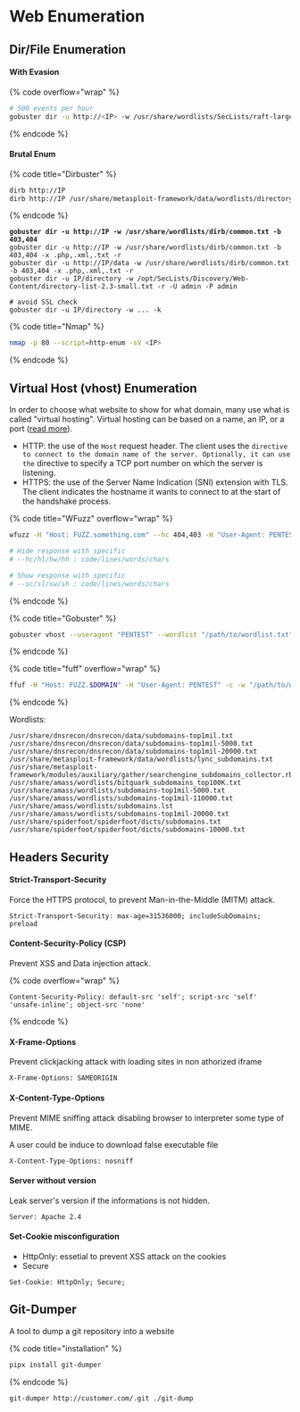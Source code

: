 # Web Enumeration

## Dir/File Enumeration

#### With Evasion

{% code overflow="wrap" %}
```bash
# 500 events per hour
gobuster dir -u http://<IP> -w /usr/share/wordlists/SecLists/raft-large-files.txt -b 403,404 --delay 7000ms -t 1
```
{% endcode %}

#### Brutal Enum

{% code title="Dirbuster" %}
```bash
dirb http://IP
dirb http://IP /usr/share/metasploit-framework/data/wordlists/directory.txt
```
{% endcode %}

<pre class="language-bash" data-title="Gobuster"><code class="lang-bash"><strong>gobuster dir -u http://IP -w /usr/share/wordlists/dirb/common.txt -b 403,404
</strong>gobuster dir -u http://IP -w /usr/share/wordlists/dirb/common.txt -b 403,404 -x .php,.xml,.txt -r
gobuster dir -u http://IP/data -w /usr/share/wordlists/dirb/common.txt -b 403,404 -x .php,.xml,.txt -r
gobuster dir -u IP/directory -w /opt/SecLists/Discovery/Web-Content/directory-list-2.3-small.txt -r -U admin -P admin

# avoid SSL check
gobuster dir -u IP/directory -w ... -k
</code></pre>

{% code title="Nmap" %}
```bash
nmap -p 80 --script=http-enum -sV <IP>
```
{% endcode %}

## Virtual Host (vhost) Enumeration

In order to choose what website to show for what domain, many use what is called "virtual hosting". Virtual hosting can be based on a name, an IP, or a port ([read more](https://en.wikipedia.org/wiki/Virtual_hosting#Name-based)).

* HTTP: the use of the `Host` request header. The client uses the `directive to connect to the domain name of the server. Optionally, it can use the` directive to specify a TCP port number on which the server is listening.
* HTTPS: the use of the Server Name Indication (SNI) extension with TLS. The client indicates the hostname it wants to connect to at the start of the handshake process.

{% code title="WFuzz" overflow="wrap" %}
```bash
wfuzz -H "Host: FUZZ.something.com" --hc 404,403 -H "User-Agent: PENTEST" -c -z file,"/path/to/wordlist.txt" $URL

# Hide response with specific
# --hc/hl/hw/hh : code/lines/words/chars

# Show response with specific
# --sc/sl/sw/sh : code/lines/words/chars
```
{% endcode %}

{% code title="Gobuster" %}
```bash
gobuster vhost --useragent "PENTEST" --wordlist "/path/to/wordlist.txt" --url $URL
```
{% endcode %}

{% code title="fuff" overflow="wrap" %}
```bash
ffuf -H "Host: FUZZ.$DOMAIN" -H "User-Agent: PENTEST" -c -w "/path/to/wordlist.txt" -u $URL
```
{% endcode %}



Wordlists:

```
/usr/share/dnsrecon/dnsrecon/data/subdomains-top1mil.txt
/usr/share/dnsrecon/dnsrecon/data/subdomains-top1mil-5000.txt
/usr/share/dnsrecon/dnsrecon/data/subdomains-top1mil-20000.txt
/usr/share/metasploit-framework/data/wordlists/lync_subdomains.txt
/usr/share/metasploit-framework/modules/auxiliary/gather/searchengine_subdomains_collector.rb
/usr/share/amass/wordlists/bitquark_subdomains_top100K.txt
/usr/share/amass/wordlists/subdomains-top1mil-5000.txt
/usr/share/amass/wordlists/subdomains-top1mil-110000.txt
/usr/share/amass/wordlists/subdomains.lst
/usr/share/amass/wordlists/subdomains-top1mil-20000.txt
/usr/share/spiderfoot/spiderfoot/dicts/subdomains.txt
/usr/share/spiderfoot/spiderfoot/dicts/subdomains-10000.txt
```

## Headers Security

#### Strict-Transport-Security

Force the HTTPS protocol, to prevent Man-in-the-Middle (MITM) attack.

```
Strict-Transport-Security: max-age=31536000; includeSubDomains; preload
```

#### Content-Security-Policy (CSP)

Prevent XSS and Data injection attack.&#x20;

{% code overflow="wrap" %}
```
Content-Security-Policy: default-src 'self'; script-src 'self' 'unsafe-inline'; object-src 'none'
```
{% endcode %}

#### X-Frame-Options

Prevent clickjacking attack with loading sites in non athorized iframe

```
X-Frame-Options: SAMEORIGIN
```

#### X-Content-Type-Options

Prevent MIME sniffing attack disabling browser to interpreter some type of MIME.

A user could be induce to download false executable file

```
X-Content-Type-Options: nosniff
```

#### Server without version

Leak server's version if the informations is not hidden.

```
Server: Apache 2.4
```

#### Set-Cookie misconfiguration

* HttpOnly: essetial to prevent XSS attack on the cookies
* Secure

```
Set-Cookie: HttpOnly; Secure;
```



## Git-Dumper

A tool to dump a git repository into a website

{% code title="installation" %}
```bash
pipx install git-dumper
```
{% endcode %}

```bash
git-dumper http://customer.com/.git ./git-dump
```







